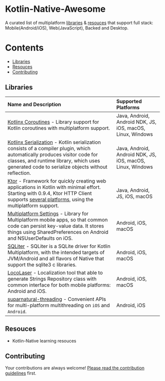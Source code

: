 # Kotlin-Native-Awesome
A curated list of multiplatform [libraries](#libraries) & [resouces](#resouces) that support full stack: Mobile(Android/iOS), Web(JavaScript), Backed and Desktop.

# Contents
* [Libraries](#libraries)
* [Resouces](#resources)
* [Contributing](#contributing)

## Libraries
|Name and Description|Supported Platforms|
|:-|:-|
|[Kotlinx Coroutines](https://github.com/Kotlin/kotlinx.coroutines) - Library support for Kotlin coroutines with multiplatform support.|Java, Android, Android NDK, JS, iOS, macOS, Linux, Windows|
|[Kotlinx Serialization](https://github.com/Kotlin/kotlinx.serialization) - Kotlin serialization consists of a compiler plugin, which automatically produces visitor code for classes, and runtime library, which uses generated code to serialize objects without reflection.|Java, Android, Android NDK, JS, iOS, macOS, Linux, Windows|
|[Ktor](https://github.com/ktorio/ktor) - Framework for quickly creating web applications in Kotlin with minimal effort. Starting with 0.9.4, Ktor HTTP Client supports [several platforms](https://ktor.io/clients/http-client/multiplatform.html), using the multiplatform support.|Java, Android, JS, iOS, macOS|
|[Multiplatform Settings](https://github.com/russhwolf/multiplatform-settings) - Library for Multiplatform mobile apps, so that common code can persist key-value data. It stores things using SharedPreferences on Android and NSUserDefaults on iOS.|Android, iOS, macOS|
|[SQLiter](https://github.com/touchlab/SQLiter) - SQLiter is a SQLite driver for Kotlin Multiplatform, with the intended targets of JVM/Android and all flavors of Native that support the sqlite3 c libraries.|Android, iOS, macOS|
|[LocoLaser](https://github.com/PocketByte/locolaser-kotlin-mpp-example) - Localization tool that able to generate Strings Repository class with common interface for both mobile platforms: Android and iOS.|Android, iOS, macOS|
|[suparnatural-threading](https://github.com/suparngp/kotlin-multiplatform-projects/tree/master/threading-core) - Convenient APIs for multi-platform multithreading on `iOS` and `Android`.|Android, iOS|

## Resouces
- Kotlin-Native learning resouces

## Contributing
Your contributions are always welcome! [Please read the contribution guidelines](https://github.com/bipinvaylu/awesome-kotlin-native/blob/master/contributing.md#contribution-guidelines) first.
